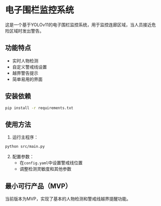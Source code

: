 # 电子围栏监控系统

这是一个基于YOLOv11的电子围栏监控系统，用于监控连廊区域，当人员接近危险区域时发出警告。

## 功能特点

- 实时人物检测
- 自定义警戒线设置
- 越界警告提示
- 简单易用的界面

## 安装依赖

```bash
pip install -r requirements.txt
```

## 使用方法

1. 运行主程序：

```bash
python src/main.py
```

2. 配置参数：
   - 在`config.yaml`中设置警戒线位置
   - 调整检测灵敏度和其他参数

## 最小可行产品（MVP）

当前版本为MVP，实现了基本的人物检测和警戒线越界提醒功能。
